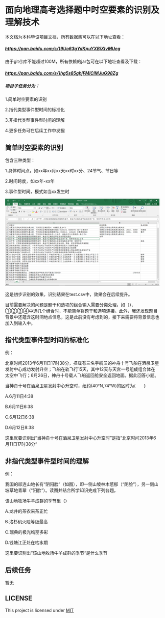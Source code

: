 # 面向地理高考选择题中时空要素的识别及理解技术
本文档为本科毕设项目文档，所有数据集可以在以下地址查看：

##### https://pan.baidu.com/s/19Uo63gYdKpuYXBiXlvMUeg

由于git仓库不能超过100M，所有依赖的jar包可在以下地址查看及下载：

##### https://pan.baidu.com/s/1hg5s85ghjFMlCIMJuG98Zg

##### 项目子任务分为：

1.简单时空要素的识别

2.指代类型事件型时间的标准化

3.非指代类型事件型时间的理解

4.更多任务可在后续工作中发掘

## 简单时空要素的识别

包含三种类型：

1.具体时间点，如xx年xx月xx天xx时xx分、24节气、节日等

2.时间跨度，如xx年-xx年

3.事件型时间，模式如当xx发生时

![](https://github.com/161220012/Recognition-and-understanding-of-space-time-elements/blob/master/test%E6%88%AA%E5%9B%BE.png)

这是初步识别的效果，识别结果在test.csv中，效果会在后续提升。

目前需要解决的问题是题干和选项的组合输入需要分类处理，如（）、①②③④中选几个组合时，不能简单将题干和选项连接。此外，我还发现题目背景中还蕴含这时间地点信息，这是此前没有考虑到的，接下来需要将背景信息也加入到输入中。

## 指代类型事件型时间的标准化

例：

北京时间2013年6月11日17时38分，搭载有三名宇航员的神舟十号飞船在酒泉卫星发射中心成功发射升空；飞船在轨飞行15天，其中12天与天宫一号组成组合体在太空中飞行；6月26日，神舟十号载人飞船返回舱安全返回地面。据此回答小题。

当神舟十号在酒泉卫星发射中心升空时，纽约(40°N,74°W)的区时为(　　)

A.6月11日4∶38　

B.6月11日6∶38

C.6月12日6∶38 

D.6月12日8∶38

这里就要识别出“当神舟十号在酒泉卫星发射中心升空时”是指“北京时间2013年6月11日17时38分“

## 非指代类型事件型时间的理解

例：

我国的祁连山地长有“阴阳脸”（如图），即一侧山坡林木葱郁（“阴脸”），另一侧山坡草地青翠（“阳脸”）。读图并结合所学知识完成下列各题。

该山地牧场牛羊成群的季节里（）

A.龙井的茶农采茶正忙

B.洛杉矶火险等级最高

C.瑞典的极光绚丽多彩

D.钱塘江正处在枯水期

这里要识别出“该山地牧场牛羊成群的季节“是什么季节

## 后续任务

暂无

## LICENSE

This project is licensed under [MIT](http://opensource.org/licenses/MIT)

